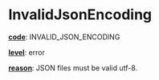 # InvalidJsonEncoding

[**code**](/en/latest/reference/schema/meta/defs/code): INVALID_JSON_ENCODING

[**level**](/en/latest/reference/schema/meta/defs/level): error

[**reason**](/en/latest/reference/schema/meta/defs/reason): JSON files must be valid utf-8.